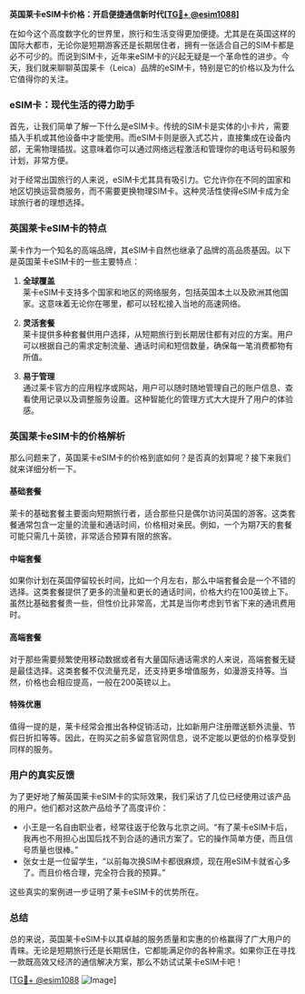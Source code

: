 **英国莱卡eSIM卡价格：开启便捷通信新时代[[TG💪+ @esim1088](https://t.me/s/esim1088)]**

在如今这个高度数字化的世界里，旅行和生活变得更加便捷。尤其是在英国这样的国际大都市，无论你是短期游客还是长期居住者，拥有一张适合自己的SIM卡都是必不可少的。而说到SIM卡，近年来eSIM卡的兴起无疑是一个革命性的进步。今天，我们就来聊聊英国莱卡（Leica）品牌的eSIM卡，特别是它的价格以及为什么它值得你的关注。

### eSIM卡：现代生活的得力助手

首先，让我们简单了解一下什么是eSIM卡。传统的SIM卡是实体的小卡片，需要插入手机或其他设备中才能使用。而eSIM卡则是嵌入式芯片，直接集成在设备内部，无需物理插拔。这意味着你可以通过网络远程激活和管理你的电话号码和服务计划，非常方便。

对于经常出国旅行的人来说，eSIM卡尤其具有吸引力。它允许你在不同的国家和地区切换运营商服务，而不需要更换物理SIM卡。这种灵活性使得eSIM卡成为全球旅行者的理想选择。

### 英国莱卡eSIM卡的特点

莱卡作为一个知名的高端品牌，其eSIM卡自然也继承了品牌的高品质基因。以下是英国莱卡eSIM卡的一些主要特点：

1. **全球覆盖**  
   莱卡eSIM卡支持多个国家和地区的网络服务，包括英国本土以及欧洲其他国家。这意味着无论你在哪里，都可以轻松接入当地的高速网络。

2. **灵活套餐**  
   莱卡提供多种套餐供用户选择，从短期旅行到长期居住都有对应的方案。用户可以根据自己的需求定制流量、通话时间和短信数量，确保每一笔消费都物有所值。

3. **易于管理**  
   通过莱卡官方的应用程序或网站，用户可以随时随地管理自己的账户信息、查看使用记录以及调整服务设置。这种智能化的管理方式大大提升了用户的体验感。

### 英国莱卡eSIM卡的价格解析

那么问题来了，英国莱卡eSIM卡的价格到底如何？是否真的划算呢？接下来我们就来详细分析一下。

#### 基础套餐
莱卡的基础套餐主要面向短期旅行者，适合那些只是偶尔访问英国的游客。这类套餐通常包含一定量的流量和通话时间，价格相对亲民。例如，一个为期7天的套餐可能只需几十英镑，非常适合预算有限的旅客。

#### 中端套餐
如果你计划在英国停留较长时间，比如一个月左右，那么中端套餐会是一个不错的选择。这类套餐提供了更多的流量和更长的通话时间，价格大约在100英镑上下。虽然比基础套餐贵一些，但性价比非常高，尤其是当你考虑到节省下来的通讯费用时。

#### 高端套餐
对于那些需要频繁使用移动数据或者有大量国际通话需求的人来说，高端套餐无疑是最佳选择。这类套餐不仅流量充足，还支持更多增值服务，如漫游支持等。当然，价格也会相应提高，一般在200英镑以上。

#### 特殊优惠
值得一提的是，莱卡经常会推出各种促销活动，比如新用户注册赠送额外流量、节假日折扣等等。因此，在购买之前多留意官网信息，说不定能以更低的价格享受到同样的服务。

### 用户的真实反馈

为了更好地了解英国莱卡eSIM卡的实际效果，我们采访了几位已经使用过该产品的用户。他们都对这款产品给予了高度评价：

- 小王是一名自由职业者，经常往返于伦敦与北京之间。“有了莱卡eSIM卡后，我再也不用担心出国后找不到合适的通讯方案了。它的操作简单方便，而且信号质量也很棒。”
- 张女士是一位留学生，“以前每次换SIM卡都很麻烦，现在用eSIM卡就省心多了。而且价格合理，完全符合我的预算。”

这些真实的案例进一步证明了莱卡eSIM卡的优势所在。

### 总结

总的来说，英国莱卡eSIM卡以其卓越的服务质量和实惠的价格赢得了广大用户的青睐。无论是短期旅行还是长期居住，它都能满足你的各种需求。如果你正在寻找一款既高效又经济的通信解决方案，那么不妨试试莱卡eSIM卡吧！

[[TG💪+ @esim1088](https://t.me/s/esim1088) ![Image](https://i.postimg.cc/4NQfJmqS/Snipaste-2025-05-13-00-14-12.png)]